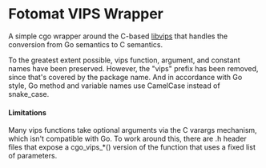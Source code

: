 # Fotomat VIPS Wrapper

A simple cgo wrapper around the C-based [libvips](http://www.vips.ecs.soton.ac.uk/index.php?title=Libvips) that handles the conversion from Go semantics to C semantics.

To the greatest extent possible, vips function, argument, and constant names have been preserved.  However, the "vips" prefix has been removed, since that's covered by the package name.  And in accordance with Go style, Go method and variable names use CamelCase instead of snake_case.

#### Limitations

Many vips functions take optional arguments via the C varargs mechanism, which isn't compatible with Go. To work around this, there are .h header files that expose a cgo_vips_*() version of the function that uses a fixed list of parameters.
